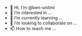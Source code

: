 - 👋 Hi, I’m @ben-unitmi
- 👀 I’m interested in ...
- 🌱 I’m currently learning ...
- 💞️ I’m looking to collaborate on ...
- 📫 How to reach me ...

<!---
ben-unitmi/ben-unitmi is a ✨ special ✨ repository because its `README.md` (this file) appears on your GitHub profile.
You can click the Preview link to take a look at your changes.
--->

